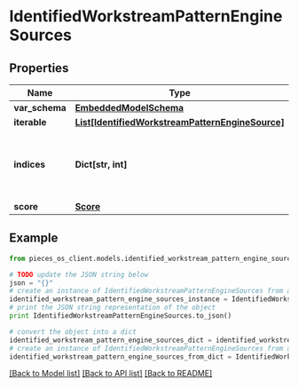 # IdentifiedWorkstreamPatternEngineSources



## Properties
Name | Type | Description | Notes
------------ | ------------- | ------------- | -------------
**var_schema** | [**EmbeddedModelSchema**](EmbeddedModelSchema.md) |  | [optional] 
**iterable** | [**List[IdentifiedWorkstreamPatternEngineSource]**](IdentifiedWorkstreamPatternEngineSource.md) |  | 
**indices** | **Dict[str, int]** | This is a Map&lt;String, int&gt; where the the key is an source id. | [optional] 
**score** | [**Score**](Score.md) |  | [optional] 

## Example

```python
from pieces_os_client.models.identified_workstream_pattern_engine_sources import IdentifiedWorkstreamPatternEngineSources

# TODO update the JSON string below
json = "{}"
# create an instance of IdentifiedWorkstreamPatternEngineSources from a JSON string
identified_workstream_pattern_engine_sources_instance = IdentifiedWorkstreamPatternEngineSources.from_json(json)
# print the JSON string representation of the object
print IdentifiedWorkstreamPatternEngineSources.to_json()

# convert the object into a dict
identified_workstream_pattern_engine_sources_dict = identified_workstream_pattern_engine_sources_instance.to_dict()
# create an instance of IdentifiedWorkstreamPatternEngineSources from a dict
identified_workstream_pattern_engine_sources_from_dict = IdentifiedWorkstreamPatternEngineSources.from_dict(identified_workstream_pattern_engine_sources_dict)
```
[[Back to Model list]](../README.md#documentation-for-models) [[Back to API list]](../README.md#documentation-for-api-endpoints) [[Back to README]](../README.md)



